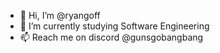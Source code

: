 - 👋 Hi, I’m @ryangoff
- 🌱 I’m currently studying Software Engineering
- 📫 Reach me on discord @gunsgobangbang

<!---
ryangoff/ryangoff is a ✨ special ✨ repository because its `README.md` (this file) appears on your GitHub profile.
You can click the Preview link to take a look at your changes.
--->
